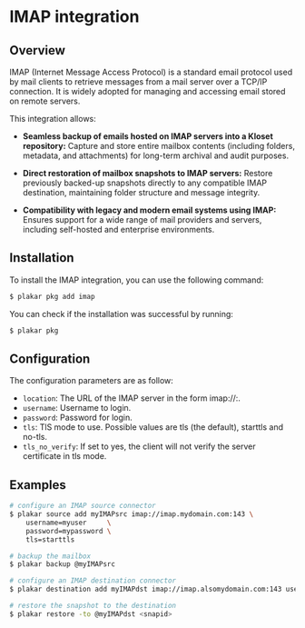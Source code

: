 # IMAP integration

## Overview

IMAP (Internet Message Access Protocol) is a standard email protocol used by mail clients to retrieve messages from a mail server over a TCP/IP connection.
It is widely adopted for managing and accessing email stored on remote servers.

This integration allows:

- **Seamless backup of emails hosted on IMAP servers into a Kloset repository:**
Capture and store entire mailbox contents (including folders, metadata, and attachments) for long-term archival and audit purposes.

- **Direct restoration of mailbox snapshots to IMAP servers:**
Restore previously backed-up snapshots directly to any compatible IMAP destination, maintaining folder structure and message integrity.

- **Compatibility with legacy and modern email systems using IMAP:**
Ensures support for a wide range of mail providers and servers, including self-hosted and enterprise environments.

## Installation

To install the IMAP integration, you can use the following command:

```sh
$ plakar pkg add imap
```

You can check if the installation was successful by running:

```sh
$ plakar pkg
```

## Configuration

The configuration parameters are as follow:

- `location`: The URL of the IMAP server in the form imap://<host>:<port>.
- `username`: Username to login.
- `password`: Password for login.
- `tls`:      TlS mode to use.  Possible values are tls (the default), starttls and no-tls.
- `tls_no_verify`: If set to yes, the client will not verify the server certificate in tls mode.

## Examples

```bash
# configure an IMAP source connector
$ plakar source add myIMAPsrc imap://imap.mydomain.com:143 \
    username=myuser     \
    password=mypassword \
    tls=starttls

# backup the mailbox
$ plakar backup @myIMAPsrc

# configure an IMAP destination connector
$ plakar destination add myIMAPdst imap://imap.alsomydomain.com:143 username=alsomyuser password=alsomypassword tls=starttls

# restore the snapshot to the destination
$ plakar restore -to @myIMAPdst <snapid>
```
